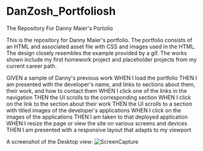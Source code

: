 # DanZosh_Portfoliosh
The Repository For Danny Maier's Portolio

This is the repository for Danny Maier's portfolio. The portfolio consists of an HTML and associated asset file with CSS and images used in the HTML. The design closely resembles the example provided by a gif. The works shown include my first homework project and placeholder projects from my current career path. 



GIVEN a sample of Danny's previous work
WHEN I load the portfolio
THEN I am presented with the developer's name, and links to sections about them, their work, and how to contact them
WHEN I click one of the links in the navigation
THEN the UI scrolls to the corresponding section
WHEN I click on the link to the section about their work
THEN the UI scrolls to a section with titled images of the developer's applications
WHEN I click on the images of the applications
THEN I am taken to that deployed application
WHEN I resize the page or view the site on various screens and devices
THEN I am presented with a responsive layout that adapts to my viewport

A screenshot of the Desktop view:
![ScreenCapture](/images/screencapture.jpg)